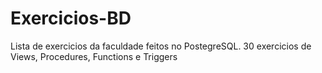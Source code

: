 # Exercicios-BD
Lista de exercicios da faculdade feitos no PostegreSQL. 30 exercicios de Views, Procedures, Functions e Triggers
